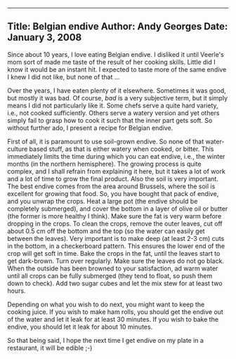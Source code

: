 -----
Title:  Belgian endive
Author: Andy Georges
Date: January 3, 2008
----







Since about 10 years, I love eating Belgian endive. I disliked it until
Veerle's mom sort of made me taste of the result of her cooking skills.
Little did I know it would be an instant hit. I expected to taste more
of the same endive I knew I did not like, but none of that ...


Over the years, I have eaten plenty of it elsewhere. Sometimes it was
good, but mostly it was bad. Of course, *bad* is a very subjective term,
but it simply means I did not particularly like it. Some chefs serve a
quite hard variety, i.e., not cooked sufficiently. Others serve a watery
version and yet others simply fail to grasp how to cook it such that the
inner part gets soft. So without further ado, I present a recipe for
Belgian endive.


First of all, it is paramount to use soil-grown endive. So none of that
water-culture based stuff, as that is either watery when cooked, or
bitter. This immediately limits the time during which you can eat
endive, i.e., the winter months (in the northern hemisphere). The
growing process is quite complex, and I shall refrain from explaining it
here, but it takes a lot of work and a lot of time to grow the final
product. Also the soil is very important. The best endive comes from the
area around Brussels, where the soil is excellent for growing that food.
So, you have bought that pack of endive, and you unwrap the crops. Heat
a large pot (the endive should be completely submerged), and cover the
bottom in a layer of olive oil or butter (the former is more healthy I
think). Make sure the fat is very warm before dropping in the crops. To
clean the crops, remove the outer leaves, cut off about 0.5 cm off the
bottom and the top (so the water can easily get between the leaves).
Very important is to make deep (at least 2-3 cm) cuts in the bottom, in
a checkerboard pattern. This ensures the lower end of the crop will get
soft in time. Bake the crops in the fat, until the leaves start to get
dark-brown. Turn over regularly. Make sure the leaves do not go black.
When the outside has been browned to your satisfaction, ad warm water
until all crops can be fully submerged (they tend to float, so push them
down to check). Add two sugar cubes and let the mix stew for at least
two hours.


Depending on what you wish to do next, you might want to keep the
cooking juice. If you wish to make ham rolls, you should get the endive
out of the water and let it leak for at least 30 minutes. If you wish to
bake the endive, you should let it leak for about 10 minutes.


So that being said, I hope the next time I get endive on my plate in a
restaurant, it will be edible ;-)




